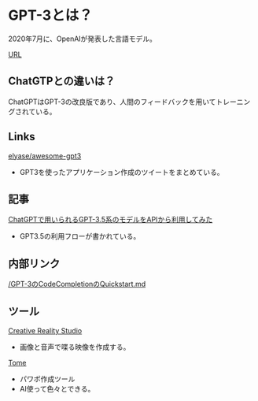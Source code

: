 # GPT-3とは？

2020年7月に、OpenAIが発表した言語モデル。

[URL](https://openai.com/api/)

## ChatGTPとの違いは？

ChatGPTはGPT-3の改良版であり、人間のフィードバックを用いてトレーニングされている。

## Links

[elyase/awesome-gpt3](https://github.com/elyase/awesome-gpt3)

- GPT3を使ったアプリケーション作成のツイートをまとめている。


## 記事

[ChatGPTで用いられるGPT-3.5系のモデルをAPIから利用してみた](https://qiita.com/kaz2ngt/items/d26dd572bd82fcd3dfd3)

- GPT3.5の利用フローが書かれている。

## 内部リンク

[/GPT-3のCodeCompletionのQuickstart.md](https://beta.openai.com/docs/guides/code/quickstart)

## ツール

[Creative Reality Studio](https://studio.d-id.com/)

- 画像と音声で喋る映像を作成する。

[Tome](https://beta.tome.app/)

- パワポ作成ツール
- AI使って色々とできる。